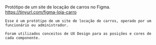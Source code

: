 Protótipo de um site de locação de carros no Figma. https://tinyurl.com/figma-loja-carro
```
Esse é um protótipo de um site de locação de carros, operado por um funcionário ou administrador.

Foram utilizados conceitos de UX Design para as posições e cores de cada componente. 
```

